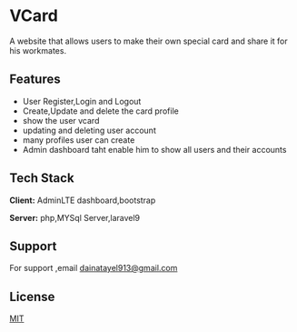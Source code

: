
# VCard

A website that allows users to make their own special card and share it for his workmates.

## Features

- User Register,Login and Logout
- Create,Update and delete the card profile
- show the user vcard
- updating and deleting user account
- many profiles user can create
- Admin dashboard taht enable him to show all users and their accounts


## Tech Stack

**Client:** AdminLTE dashboard,bootstrap

**Server:** php,MYSql Server,laravel9


## Support

For support ,email dainatayel913@gmail.com

## License

[MIT](https://choosealicense.com/licenses/mit/)

